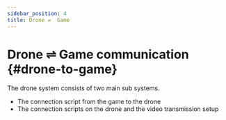 ```yaml
---
sidebar_position: 4
title: Drone ⇌  Game
---
```

# Drone &#8652; Game communication {#drone-to-game}

The drone system consists of two main sub systems.
- The connection script from the game to the drone
- The connection scripts on the drone and the video transmission setup

